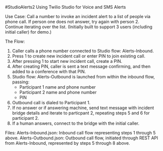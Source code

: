 #StudioAlerts2
Using Twilio Studio for Voice and SMS Alerts

Use Case: Call a number to invoke an incident alert to a list of people via phone call. If person one does not answer, try again with person 2. Continue iterating over the list. (Initially built to support 3 users (including initial caller) for demo.)

The Flow:

1. Caller calls a phone number connected to Studio flow: Alerts-Inbound.
2. Press 1 to create new incident call or enter PIN to join existing call.
3. After pressing 1 to start new incident call, create a PIN.
4. After creating PIN, caller is sent a text message confirming, and then added to a conference with that PIN.
5. Studio flow: Alerts-Outbound is launched from within the inbound flow, passing:
    - Participant 1 name and phone number
    - Participant 2 name and phone number
    - PIN
6. Outbound call is dialed to Participant 1.
7. If no answer or if answering machine, send text message with incident bridge details and iterate to particpant 2, repeating steps 5 and 6 for participant 2.
8. If a human answers, connect to the bridge with the initial caller.

Files:
  Alerts-Inbound.json: Inbound call flow representing steps 1 through 5 above.
  Alerts-Outbound.json: Outbound call flow, initiated through REST API from Alerts-Inbound, represented by steps 5 through 8 above.
